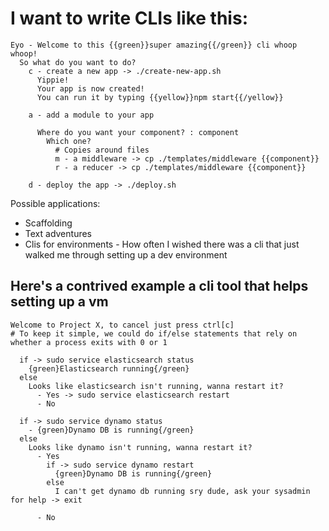 # I want to write CLIs like this:

```
Eyo - Welcome to this {{green}}super amazing{{/green}} cli whoop whoop!
  So what do you want to do?
    c - create a new app -> ./create-new-app.sh
      Yippie!
      Your app is now created!
      You can run it by typing {{yellow}}npm start{{/yellow}}

    a - add a module to your app

      Where do you want your component? : component
        Which one?
          # Copies around files
          m - a middleware -> cp ./templates/middleware {{component}}
          r - a reducer -> cp ./templates/middleware {{component}}

    d - deploy the app -> ./deploy.sh
```

Possible applications:
- Scaffolding
- Text adventures
- Clis for environments - How often I wished there was a cli that just walked me through setting up a dev environment

## Here's a contrived example a cli tool that helps setting up a vm
```
Welcome to Project X, to cancel just press ctrl[c]
# To keep it simple, we could do if/else statements that rely on whether a process exits with 0 or 1

  if -> sudo service elasticsearch status
    {green}Elasticsearch running{/green}
  else
    Looks like elasticsearch isn't running, wanna restart it?
      - Yes -> sudo service elasticsearch restart
      - No

  if -> sudo service dynamo status
    - {green}Dynamo DB is running{/green}
  else
    Looks like dynamo isn't running, wanna restart it?
      - Yes
        if -> sudo service dynamo restart
          {green}Dynamo DB is running{/green}
        else
          I can't get dynamo db running sry dude, ask your sysadmin for help -> exit

      - No
```
